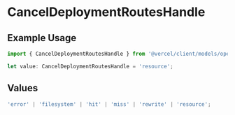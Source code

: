 # CancelDeploymentRoutesHandle

## Example Usage

```typescript
import { CancelDeploymentRoutesHandle } from '@vercel/client/models/operations';

let value: CancelDeploymentRoutesHandle = 'resource';
```

## Values

```typescript
'error' | 'filesystem' | 'hit' | 'miss' | 'rewrite' | 'resource';
```
